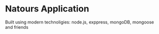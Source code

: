 # Natours Application

Built using modern technoligies: node.js, exppress, mongoDB, mongoose and friends